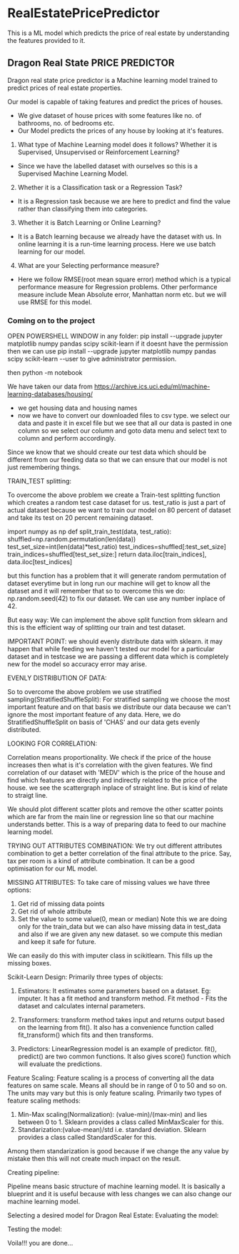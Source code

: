 # RealEstatePricePredictor
This is a ML model which predicts the price of real estate by understanding the features provided to it.

## Dragon Real State PRICE PREDICTOR

Dragon real state price predictor is a Machine learning model trained to predict prices of real estate properties.

Our model is capable of taking features and predict the prices of houses.
- We give dataset of house prices with some features like no. of bathrooms, no. of bedrooms etc.
- Our Model predicts the prices of any house by looking at it's features.

1. What type of Machine Learning model does it follows? Whether it is Supervised, Unsupervised or Reinforcement Learning?
- Since we have the labelled dataset with ourselves so this is a Supervised Machine Learning Model.

2. Whether it is a Classification task or a Regression Task?
- It is a Regression task because we are here to predict and find the value rather than classifying them into categories.

3. Whether it is Batch Learning or Online Learning?
- It is a Batch learning because we already have the dataset with us. In online learning it is a run-time learning process. Here we use batch learning for our model.

4. What are your Selecting performance measure?
- Here we follow RMSE(root mean square error) method which is a typical performance measure for Regression problems.
Other performance measure include Mean Absolute error, Manhattan norm etc. but we will use RMSE for this model.

### Coming on to the project

OPEN POWERSHELL WINDOW in any folder:
pip install --upgrade jupyter matplotlib numpy pandas scipy scikit-learn
if it doesnt have the permission then we can use 
pip install --upgrade jupyter matplotlib numpy pandas scipy scikit-learn --user to give administrator permission.

then python -m notebook

We have taken our data from https://archive.ics.uci.edu/ml/machine-learning-databases/housing/
- we get housing data and housing names
- now we have to convert our downloaded files to csv type.
we select our data and paste it in excel file but we see that all our data is pasted in one column so we select our column and goto data menu and select text to column and perform accordingly.

Since we know that we should create our test data which should be different from our feeding data so that we can ensure that our model is not just remembering things.

TRAIN_TEST splitting:

To overcome the above problem we create a Train-test splitting function which creates a random test case dataset for us.
test_ratio is just a part of actual dataset because we want to train our model on 80 percent of dataset and take its test on 20 percent remaining dataset.

import numpy as np
def split_train_test(data, test_ratio):
    shuffled=np.random.permutation(len(data))
    test_set_size=int(len(data)*test_ratio)
    test_indices=shuffled[:test_set_size]
    train_indices=shuffled[test_set_size:]
    return data.iloc[train_indices], data.iloc[test_indices]

but this function has a problem that it will generate random permutation of dataset everytime but in long run our machine will get to know all the dataset and it will remember that so to overcome this we do: np.random.seed(42) to fix our dataset. We can use any number inplace of 42.

But easy way: We can implement the above split function from sklearn and this is the efficient way of splitting our train and test dataset.

IMPORTANT POINT: we should evenly distribute data with sklearn. it may happen that while feeding we haven't tested our model for a particular dataset and in testcase we are passing a different data which is completely new for the model so accuracy error may arise.

EVENLY DISTRIBUTION OF DATA:

So to overcome the above problem we use stratified sampling(StratifiedShuffleSplit): For stratified sampling we choose the most important feature and on that basis we distribute our data because we can't ignore the most important feature of any data.
Here, we do StratifiedShuffleSplit on basis of 'CHAS'
and our data gets evenly distributed.

LOOKING FOR CORRELATION:

Correlation means proportionality. We check if the price of the house increases then what is it's correlation with the given features.
We find correlation of our dataset with 'MEDV' which is the price of the house and find which features are directly and indirectly related to the price of the house.
we see the scattergraph inplace of straight line. But is kind of relate to straigt line.

We should plot different scatter plots and remove the other scatter points which are far from the main line or regression line so that our machine understands better.
This is a way of preparing data to feed to our machine learning model.

TRYING OUT ATTRIBUTES COMBINATION: We try out different attributes combination to get a better correlation of the final attribute to the price. Say, tax per room is a kind of attribute combination. It can be a good optimisation for our ML model.

MISSING ATTRIBUTES:
To take care of missing values we have three options:
1. Get rid of missing data points
2. Get rid of whole attribute
3. Set the value to some value(0, mean or median)
Note this we are doing only for the train_data but we can also have missing data in test_data and also if we are given any new dataset. so we compute this median and keep it safe for future.

We can easily do this with imputer class in scikitlearn. This fills up the missing boxes.

Scikit-Learn Design:
Primarily three types of objects:
1. Estimators: It estimates some parameters based on a dataset. Eg: imputer. It has a fit method and transform method. Fit method - Fits the dataset and calculates internal parameters.

2. Transformers: transform method takes input and returns output based on the learning from fit(). It also has a convenience function called fit_transform() which fits and then transforms.

3. Predictors: LinearRegression model is an example of predictor. fit(), predict() are two common functions. It also gives score() function which will evaluate the predictions.

Feature Scaling: Feature scaling is a process of converting all the data features on same scale. Means all should be in range of 0 to 50 and so on. The units may vary but this is only feature scaling.
Primarily two types of feature scaling methods:
1. Min-Max scaling(Normalization): (value-min)/(max-min) and lies between 0 to 1.
Sklearn provides a class called MinMaxScaler for this.
2. Standarization:(value-mean)/std i.e. standard deviation.
Sklearn provides a class called StandardScaler for this.

Among them standarization is good because if we change the any value by mistake then this will not create much impact on the result.

Creating pipeline:

Pipeline means basic structure of machine learning model. It is basically a blueprint and it is useful because with less changes we can also change our machine learning model. 

Selecting a desired model for Dragon Real Estate:
Evaluating the model:

Testing the model:

Voila!!! you are done...
